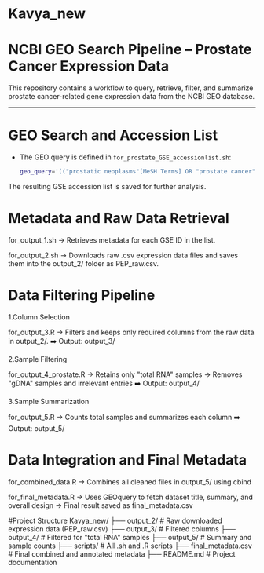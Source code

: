 # Kavya_new

# NCBI GEO Search Pipeline – Prostate Cancer Expression Data

This repository contains a workflow to query, retrieve, filter, and summarize prostate cancer-related gene expression data from the NCBI GEO database.

---

# GEO Search and Accession List

- The GEO query is defined in `for_prostate_GSE_accessionlist.sh`:
  ```bash
  geo_query='(("prostatic neoplasms"[MeSH Terms] OR "prostate cancer"[All Fields]) AND "Homo sapiens"[Organism]) AND ("expression profiling"[All Fields]) AND "tissue"[All Fields] NOT "cell line"[All Fields]'

The resulting GSE accession list is saved for further analysis.

# Metadata and Raw Data Retrieval
for_output_1.sh
→ Retrieves metadata for each GSE ID in the list.

for_output_2.sh
→ Downloads raw .csv expression data files and saves them into the output_2/ folder as PEP_raw.csv.

# Data Filtering Pipeline
1.Column Selection

for_output_3.R
→ Filters and keeps only required columns from the raw data in output_2/.
➡️ Output: output_3/

2.Sample Filtering

for_output_4_prostate.R
→ Retains only "total RNA" samples
→ Removes "gDNA" samples and irrelevant entries
➡️ Output: output_4/

3.Sample Summarization

for_output_5.R
→ Counts total samples and summarizes each column
➡️ Output: output_5/

# Data Integration and Final Metadata
for_combined_data.R
→ Combines all cleaned files in output_5/ using cbind

for_final_metadata.R
→ Uses GEOquery to fetch dataset title, summary, and overall design
→ Final result saved as final_metadata.csv

#Project Structure
Kavya_new/
├── output_2/            # Raw downloaded expression data (PEP_raw.csv)
├── output_3/            # Filtered columns
├── output_4/            # Filtered for "total RNA" samples
├── output_5/            # Summary and sample counts
├── scripts/             # All .sh and .R scripts
├── final_metadata.csv   # Final combined and annotated metadata
├── README.md            # Project documentation